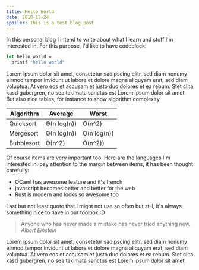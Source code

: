 ```yaml
---
title: Hello World
date: 2018-12-24
spoiler: This is a test blog post
---
```


In this personal blog I intend to write about what I learn and stuff I'm interested in.
For this purpose, I'd like to have codeblock:

```ocaml
let hello_world =
  printf "hello world"
```

Lorem ipsum dolor sit amet, consetetur sadipscing elitr, sed diam nonumy eirmod
tempor invidunt ut labore et dolore magna aliquyam erat, sed diam voluptua. At
vero eos et accusam et justo duo dolores et ea rebum. Stet clita kasd gubergren,
no sea takimata sanctus est Lorem ipsum dolor sit amet.
But also nice tables, for instance to show algorithm complexity

| Algorithm  | Average     | Worst       |
| ---------- | ----------- | ----------- |
| Quicksort  | Θ(n log(n)) | O(n^2)      |
| Mergesort  | Θ(n log(n)) | O(n log(n)) |
| Bubblesort | Θ(n^2)      | O(n^2))     |

Of course items are very important too. Here are the languages I'm interested in. pay attention to the margin between items, it has been thought carefully:

- OCaml has awesome feature and it's french
- javascript becomes better and better for the web
- Rust is modern and looks so awesome too

Last but not least quote that I might not use so often but still, it's always something nice to have in our toolbox :D

> Anyone who has never made a mistake has never tried anything new.
> <cite>Albert Einstein</cite>

Lorem ipsum dolor sit amet, consetetur sadipscing elitr, sed diam nonumy eirmod
tempor invidunt ut labore et dolore magna aliquyam erat, sed diam voluptua. At
vero eos et accusam et justo duo dolores et ea rebum. Stet clita kasd gubergren,
no sea takimata sanctus est Lorem ipsum dolor sit amet.
